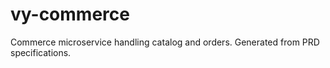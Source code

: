 # vy-commerce

Commerce microservice handling catalog and orders. Generated from PRD specifications.
